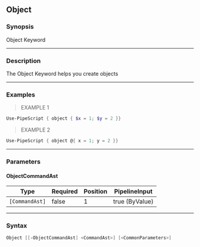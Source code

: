 Object
------

### Synopsis
Object Keyword

---

### Description

The Object Keyword helps you create objects

---

### Examples
> EXAMPLE 1

```PowerShell
Use-PipeScript { object { $x = 1; $y = 2 }}
```
> EXAMPLE 2

```PowerShell
Use-PipeScript { object @{ x = 1; y = 2 }}
```

---

### Parameters
#### **ObjectCommandAst**

|Type          |Required|Position|PipelineInput |
|--------------|--------|--------|--------------|
|`[CommandAst]`|false   |1       |true (ByValue)|

---

### Syntax
```PowerShell
Object [[-ObjectCommandAst] <CommandAst>] [<CommonParameters>]
```
